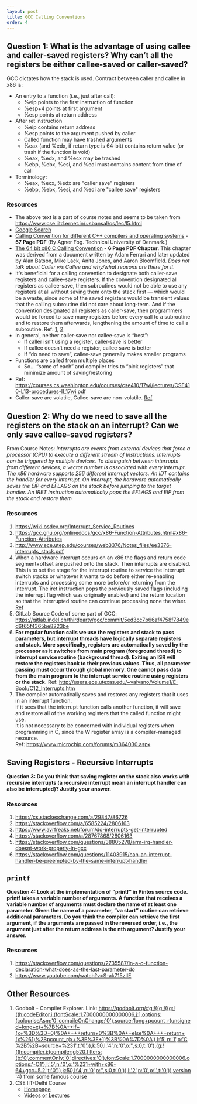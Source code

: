 ```yaml
---
layout: post
title: GCC Calling Conventions
order: 4
---
```


## Question 1: What is the advantage of using callee and caller-saved registers? Why can’t all the registers be either callee-saved or caller-saved?

GCC dictates how the stack is used. Contract between caller and callee in x86 is:

* An entry to a function (i.e., just after call):
	* %eip points to the first instruction of function
	* %esp+4 points at first argument
	* %esp points at return address
* After ret instruction
	* %eip contains return address
	* %esp points to the argument pushed by caller
	* Called function may have trashed arguments
	* %eax (and %edx, if return type is 64-bit) contains return value (or trash if the function is void)
	* %eax, %edx, and %ecx may be trashed
	* %ebp, %ebx, %esi, and %edi must contains content from time of call
* Terminology:
	* %eax, %ecx, %edx are "caller save" registers
	* %ebp, %ebx, %esi, and %edi are "callee save" registers

### Resources
* The above text is a part of course notes and seems to be taken from <https://www.cse.iitd.ernet.in/~sbansal/os/lec/l5.html>
* [Google Search](https://www.google.com/search?ei=tjc-XMqVF47orQGM6pTADw&q=gcc+x86+calling+conventions+caller+callee&oq=gcc+x86+calling+conventions+caller+callee&gs_l=psy-ab.3..33i160l2.20198.22958..23160...0.0..0.192.2314.0j14......0....1..gws-wiz.......0i71j0i22i30j33i21.EFjvvT4uodk)
* [Calling Convention for different C++ compilers and operating systems](https://www.agner.org/optimize/calling_conventions.pdf) - **57 Page PDF** (By Agner Fog. Technical University of Denmark.)
* [The 64 bit x86 C Calling Convention](https://aaronbloomfield.github.io/pdr/book/x86-64bit-ccc-chapter.pdf) - **6 Page PDF Chapter**. This chapter was derived from a document written by Adam Ferrari and later updated by Alan Batson, Mike Lack,
Anita Jones, and Aaron Bloomfield. *Does not talk about Caller v/s Callee and why/what reasons are there for it*.
* It's beneficial for a calling convention to designate both caller-save registers and callee-save registers. If the convention designated all registers as callee-save, then subroutines would not be able to use any registers at all without saving them onto the stack first — which would be a waste, since some of the saved registers would be transient values that the calling subroutine did not care about long-term. And if the convention designated all registers as caller-save, then programmers would be forced to save many registers before every call to a subroutine and to restore them afterwards, lengthening the amount of time to call a subroutine. Ref: [1](https://web.archive.org/web/20111222233853/http://ozark.hendrix.edu:80/~burch/cs/230/cso/ch13-sub/index.html), [2](https://zhongshugu.wordpress.com/2011/02/23/caller-save-registers-and-callee-save-registers/)
* In general, neither caller‐save nor callee‐save is “best”:
	* If caller isn’t using a register, caller‐save is better
	* If callee doesn’t need a register, callee‐save is better
	* If “do need to save”, callee‐save generally makes smaller programs
* Functions are called from multiple places
	* So… “some of each” and compiler tries to “pick registers” that minimize amount of saving/restoring
* Ref: <https://courses.cs.washington.edu/courses/cse410/17wi/lectures/CSE410-L13-procedures-II_17wi.pdf>
* Caller-save are volatile, Callee-save are non-volatile. [Ref](https://stackoverflow.com/a/16265609/2806163)

## Question 2: Why do we need to save all the registers on the stack on an interrupt? Can we only save callee-saved registers?

From Course Notes: *Interrupts are events from external devices that force a processor (CPU) to execute a different stream of Instructions. Interrupts can be triggered by multiple devices. To distinguish between interrupts from different devices, a vector number is associated with every interrupt. The x86 hardware supports 256 different interrupt vectors. An IDT contains the handler for every interrupt. On interrupt, the hardware automatically saves the EIP and EFLAGS on the stack before jumping to the target handler. An IRET instruction automatically pops the EFLAGS and EIP from the stack and restore them*

### Resources
1. <https://wiki.osdev.org/Interrupt_Service_Routines>
2. <https://gcc.gnu.org/onlinedocs/gcc/x86-Function-Attributes.html#x86-Function-Attributes>
3. <http://www.ece.utep.edu/courses/web3376/Notes_files/ee3376-interrupts_stack.pdf>
4. When a hardware interrupt occurs on an x86 the flags and return code segment+offset are pushed onto the stack. Then interrupts are disabled. This is to set the stage for the interrupt routine to service the interrupt: switch stacks or whatever it wants to do before either re-enabling interrupts and processing some more before/or returning from the interrupt. The iret instruction pops the previously saved flags (including the interrupt flag which was originally enabled) and the return location so that the interrupted routine can continue processing none the wiser. [Ref](https://stackoverflow.com/a/5278502/2806163)
5. GitLab Source Code of some part of GCC: <https://gitlab.indel.ch/thirdparty/gcc/commit/5ed3cc7b66af4758f7849ed6f65f4365be8223be>
6. **For regular function calls we use the registers and stack to pass parameters, but interrupt threads have logically separate registers and stack. More specifically, registers are automatically saved by the processor as it switches from main program (foreground thread) to interrupt service routine (background thread). Exiting an ISR will restore the registers back to their previous values. Thus, all parameter passing must occur through global memory. One cannot pass data from the main program to the interrupt service routine using registers or the stack.** Ref: <http://users.ece.utexas.edu/~valvano/Volume1/E-Book/C12_Interrupts.htm>
7. The compiler automatically saves and restores any registers that it uses in an interrupt function.<br />
If it sees that the interrupt function calls another function, it will save and restore all of the working registers that the called function might use. <br />
It is not necessary to be concerned with individual registers when programming in C, since the W register array is a compiler-managed resource. <br />
Ref: <https://www.microchip.com/forums/m364030.aspx>

## Saving Registers - Recursive Interrupts
**Question 3: Do you think that saving register on the stack also works with recursive
interrupts (a recursive interrupt mean an interrupt handler can also be
interrupted)? Justify your answer.**

### Resources
1. <https://cs.stackexchange.com/a/29847/86726>
2. <https://stackoverflow.com/a/6585224/2806163>
3. <https://www.avrfreaks.net/forum/do-interrupts-get-interrupted>
4. <https://stackoverflow.com/a/28767868/2806163>
5. <https://stackoverflow.com/questions/38805278/arm-irq-handler-doesnt-work-properly-in-gcc>
6. <https://stackoverflow.com/questions/11403915/can-an-interrupt-handler-be-preempted-by-the-same-interrupt-handler>

## `printf`

**Question 4: Look at the implementation of “printf” in Pintos source code. printf takes a variable number of arguments. A function that receives a variable number of arguments must declare the name of at least one parameter. Given the name of a parameter, “va start” routine can retrieve additional parameters. Do you think the compiler can retrieve the first argument, if the arguments are passed in the reversed order, i.e., the argument just after the return address is the nth argument? Justify your answer.**

### Resources
1. <https://stackoverflow.com/questions/2735587/in-a-c-function-declaration-what-does-as-the-last-parameter-do>
2. <https://www.youtube.com/watch?v=S-ak715zIIE>

## Other Resources
1. Godbolt - Compiler Explorer. Link: <https://godbolt.org/#g:!((g:!((g:!((h:codeEditor,i:(fontScale:1.7000000000000006,j:1,options:(colouriseAsm:'0',compileOnChange:'0'),source:'long+pcount_r(unsigned+long+x)+%7B%0A++if+(x+%3D%3D+0)%0A++++return+0%3B%0A++else%0A++++return+(x%261)%2Bpcount_r(x+%3E%3E+1)%3B%0A%7D%0A'),l:'5',n:'1',o:'C%2B%2B+source+%231',t:'0')),k:50,l:'4',n:'0',o:'',s:0,t:'0'),(g:!((h:compiler,i:(compiler:g520,filters:(b:'0',commentOnly:'0',directives:'0'),fontScale:1.7000000000000006,options:'-O1'),l:'5',n:'0',o:'%231+with+x86-64+gcc+5.2',t:'0')),k:50,l:'4',n:'0',o:'',s:0,t:'0')),l:'2',n:'0',o:'',t:'0')),version:4)> from some famous course
2. CSE IIT-Delhi Course
	* [Homepage](https://www.cse.iitd.ernet.in/~sbansal/os/)
	* [Videos or Lectures](http://www.cse.iitd.ac.in/os-lectures)